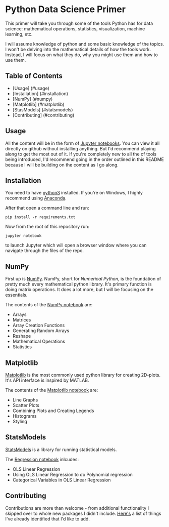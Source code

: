 # Python Data Science Primer

This primer will take you through some of the tools Python has for data science:
mathematical operations, statistics, visualization, machine learning, etc.

I will assume knowledge of python and some basic knowledge of the topics.
I won't be delving into the mathematical details of how the tools work.
Instead, I will focus on what they do, why you might use them and how to use them.

## Table of Contents

- [Usage] (#usage)
- [Installation] (#installation)
- [NumPy] (#numpy)
- [Matplotlib] (#matplotlib)
- [StasModels] (#statsmodels)
- [Contributing] (#contributing)

## Usage

All the content will be in the form of [Jupyter notebooks](http://jupyter.org/).
You can view it all directly on github without installing anything.
But I'd recommend playing along to get the most out of it.
If you're completely new to all the of tools being introduced, I'd recommend going
in the order outlined in this README because I will be building on the content
as I go along.

## Installation

You need to have [python3](https://www.python.org/download/releases/3.0/) installed.
If you're on Windows, I highly recommend using [Anaconda](https://www.continuum.io/downloads).

After that open a command line and run:

    pip install -r requirements.txt

Now from the root of this repository run:

    jupyter notebook

to launch Jupyter which will open a browser window where you can navigate through the files of the repo.

## NumPy

First up is [NumPy](http://www.numpy.org/).  NumPy, short for _Numerical Python_,
is the foundation of pretty much every mathematical python library.  It's primary
function is doing matrix operations.  It does a lot more, but I will be focusing
on the essentials.  

The contents of the [NumPy notebook](numpy/numpy.ipynb) are:
* Arrays
* Matrices
* Array Creation Functions
* Generating Random Arrays
* Reshape
* Mathematical Operations
* Statistics

## Matplotlib

[Matplotlib](http://matplotlib.org/) is the most commonly used python library for creating 2D-plots.  It's API interface is inspired by MATLAB.  

The contents of the [Matplotlib notebook](matplotlib/matplotlib.ipynb) are:
* Line Graphs
* Scatter Plots
* Combining Plots and Creating Legends
* Histograms
* Styling

## StatsModels

[StatsModels](http://statsmodels.sourceforge.net/stable/index.html) is a library for running statistical models.

The [Regression notebook](statsmodels/regression.ipynb) inlcudes:
* OLS Linear Regression
* Using OLS Linear Regression to do Polynomial regression
* Categorical Variables in OLS Linear Regression

## Contributing

Contributions are more than welcome - from additional functionality I skipped
over to whole new packages I didn't include.  [Here's](https://github.com/docmarionum1/python-data-science-primer/issues?q=is%3Aissue+is%3Aopen+label%3Aenhancement) a list of things I've already identified that I'd like to add.
